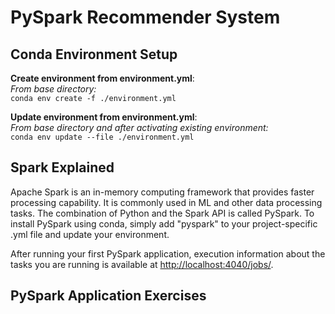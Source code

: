 # PySpark Recommender System

## Conda Environment Setup
**Create environment from environment.yml**:  
*From base directory:*  
```conda env create -f ./environment.yml```

**Update environment from environment.yml**:  
*From base directory and after activating existing environment:*  
```conda env update --file ./environment.yml```


## Spark Explained
Apache Spark is an in-memory computing framework that provides faster processing capability. It is commonly used in ML and other data processing tasks. The combination of Python and the Spark API is called PySpark. To install PySpark using conda, simply add "pyspark" to your project-specific .yml file and update your environment.

After running your first PySpark application, execution information about the tasks you are running is available at <http://localhost:4040/jobs/>. 

## PySpark Application Exercises


